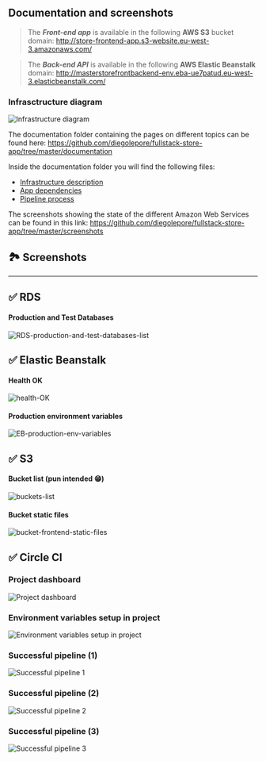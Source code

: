 ## Documentation and screenshots

> The _**Front-end app**_ is available in the following **AWS S3** bucket domain: http://store-frontend-app.s3-website.eu-west-3.amazonaws.com/

> The _**Back-end API**_ is available in the following **AWS Elastic Beanstalk** domain: http://masterstorefrontbackend-env.eba-ue7patud.eu-west-3.elasticbeanstalk.com/

### Infrasctructure diagram
![Infrastructure diagram](https://raw.githubusercontent.com/diegolepore/fullstack-store-app/master/screenshots/architecture-diagram.png)

The documentation folder containing the pages on different topics can be found here: https://github.com/diegolepore/fullstack-store-app/tree/master/documentation 

Inside the documentation folder you will find the following files:

- [Infrastructure description](https://github.com/diegolepore/fullstack-store-app/blob/master/documentation/INFRASTRUCTURE.md)
- [App dependencies](https://github.com/diegolepore/fullstack-store-app/blob/master/documentation/APP_DEPENDENCIES.md)
- [Pipeline process](https://github.com/diegolepore/fullstack-store-app/blob/master/documentation/PIPELINE_PROCESS.md)


The screenshots showing the state of the different Amazon Web Services can be found in this link: https://github.com/diegolepore/fullstack-store-app/tree/master/screenshots



## 🏞 Screenshots
---

## ✅ RDS
#### Production and Test Databases
![RDS-production-and-test-databases-list](https://raw.githubusercontent.com/diegolepore/fullstack-store-app/master/screenshots/RDS/1-RDS-production-and-test-databases-list.png)

## ✅ Elastic Beanstalk
#### Health OK
![health-OK](https://raw.githubusercontent.com/diegolepore/fullstack-store-app/master/screenshots/EB/1-health-OK.png)

#### Production environment variables
![EB-production-env-variables](https://raw.githubusercontent.com/diegolepore/fullstack-store-app/master/screenshots/EB/2-EB-production-env-variables.png)

## ✅ S3
#### Bucket list (pun intended 😁)
![buckets-list](https://raw.githubusercontent.com/diegolepore/fullstack-store-app/master/screenshots/S3/1-buckets-list.png)

#### Bucket static files
![bucket-frontend-static-files](https://raw.githubusercontent.com/diegolepore/fullstack-store-app/master/screenshots/S3/2-bucket-frontend-static-files.png)

## ✅ Circle CI
### Project dashboard
![Project dashboard](https://raw.githubusercontent.com/diegolepore/fullstack-store-app/master/screenshots/Circle%20CI/1-project-dashboard.png)

### Environment variables setup in project
![Environment variables setup in project](https://raw.githubusercontent.com/diegolepore/fullstack-store-app/master/screenshots/Circle%20CI/5-environment-variables.png)

### Successful pipeline (1)
![Successful pipeline 1](https://raw.githubusercontent.com/diegolepore/fullstack-store-app/master/screenshots/Circle%20CI/2-successfull-pipeline.png)

### Successful pipeline (2)
![Successful pipeline 2](https://raw.githubusercontent.com/diegolepore/fullstack-store-app/master/screenshots/Circle%20CI/3-successfull-pipeline.png)

### Successful pipeline (3)
![Successful pipeline 3](https://raw.githubusercontent.com/diegolepore/fullstack-store-app/master/screenshots/Circle%20CI/4-successfull-pipeline.png)


